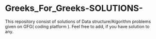 # Greeks_For_Greeks-SOLUTIONS-
This repository consist of solutions of Data structure/Algorithm problems given on GFG( coding platform ).
Feel free to add, if you have solution to any.
